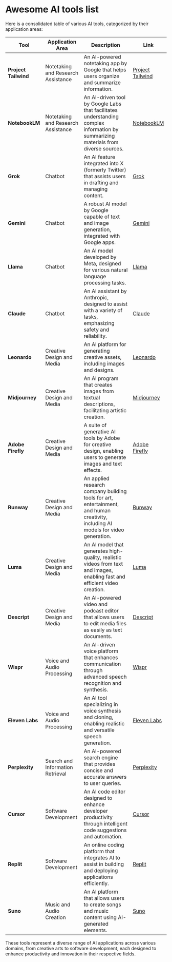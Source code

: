 # Awesome AI tools list

Here is a consolidated table of various AI tools, categorized by their application areas:

| Tool             | Application Area                   | Description                                                                                   | Link                                                                                   |
|------------------|------------------------------------|-----------------------------------------------------------------------------------------------|----------------------------------------------------------------------------------------|
| **Project Tailwind** | Notetaking and Research Assistance | An AI-powered notetaking app by Google that helps users organize and summarize information. | [Project Tailwind](https://blog.google/technology/ai/notebooklm-google-ai/)             |
| **NotebookLM**       | Notetaking and Research Assistance | An AI-driven tool by Google Labs that facilitates understanding complex information by summarizing materials from diverse sources. | [NotebookLM](https://notebooklm.google/)                                                |
| **Grok**             | Chatbot        | An AI feature integrated into X (formerly Twitter) that assists users in drafting and managing content. | [Grok](https://x.ai/)                                                                   |
| **Gemini**           | Chatbot        | A robust AI model by Google capable of text and image generation, integrated with Google apps. | [Gemini](https://gemini.google.com/)                                                   |
| **Llama**            | Chatbot        | An AI model developed by Meta, designed for various natural language processing tasks.       | [Llama](https://www.llama.com/)                                                        |
| **Claude**           | Chatbot        | An AI assistant by Anthropic, designed to assist with a variety of tasks, emphasizing safety and reliability. | [Claude](https://www.anthropic.com/product)                                            |
| **Leonardo**         | Creative Design and Media       | An AI platform for generating creative assets, including images and designs.                  | [Leonardo](https://leonardo.ai/)                                                       |
| **Midjourney**       | Creative Design and Media       | An AI program that creates images from textual descriptions, facilitating artistic creation.   | [Midjourney](https://www.midjourney.com/)                                              |
| **Adobe Firefly**    | Creative Design and Media       | A suite of generative AI tools by Adobe for creative design, enabling users to generate images and text effects. | [Adobe Firefly](https://www.adobe.com/products/firefly.html)                           |
| **Runway**           | Creative Design and Media       | An applied research company building tools for art, entertainment, and human creativity, including AI models for video generation. | [Runway](https://runwayml.com/)                                                        |
| **Luma**             | Creative Design and Media       | An AI model that generates high-quality, realistic videos from text and images, enabling fast and efficient video creation. | [Luma](https://lumalabs.ai/dream-machine)                                              |
| **Descript**         | Creative Design and Media       | An AI-powered video and podcast editor that allows users to edit media files as easily as text documents. | [Descript](https://www.descript.com/)                                                  |
| **Wispr**            | Voice and Audio Processing      | An AI-driven voice platform that enhances communication through advanced speech recognition and synthesis. | [Wispr](https://www.flowvoice.ai/)                                                     |
| **Eleven Labs**      | Voice and Audio Processing      | An AI tool specializing in voice synthesis and cloning, enabling realistic and versatile speech generation. | [Eleven Labs](https://elevenlabs.io/)                                                  |
| **Perplexity**       | Search and Information Retrieval| An AI-powered search engine that provides concise and accurate answers to user queries.        | [Perplexity](https://www.perplexity.ai/)                                               |
| **Cursor**           | Software Development            | An AI code editor designed to enhance developer productivity through intelligent code suggestions and automation. | [Cursor](https://cursor.so/)                                                           |
| **Replit**           | Software Development            | An online coding platform that integrates AI to assist in building and deploying applications efficiently. | [Replit](https://replit.com/)                                                          |
| **Suno**             | Music and Audio Creation        | An AI platform that allows users to create songs and music content using AI-generated elements. | [Suno](https://suno.com/)                                                              |

These tools represent a diverse range of AI applications across various domains, from creative arts to software development, each designed to enhance productivity and innovation in their respective fields. 
